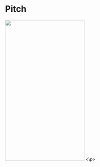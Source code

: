 # Pitch
<p>
<image height="460", width="260" src="https://github.com/Sid25081998/Pitch/blob/master/Screenshots/Screenshot_2017-04-10-18-31-07.png">
<\p>
<br>

